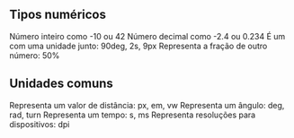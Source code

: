 ## Tipos numéricos

<integer>     Número inteiro como -10 ou 42
<number>      Número decimal como -2.4 ou 0.234
<dimension>   É um <number> com uma unidade junto: 90deg, 2s, 9px
<porcentagem> Representa a fração de outro número: 50%

## Unidades comuns

<length>      Representa um valor de distância: px, em, vw
<angle>       Representa um ângulo: deg, rad, turn
<time>        Representa um tempo: s, ms
<resolution>  Representa resoluções para dispositivos: dpi